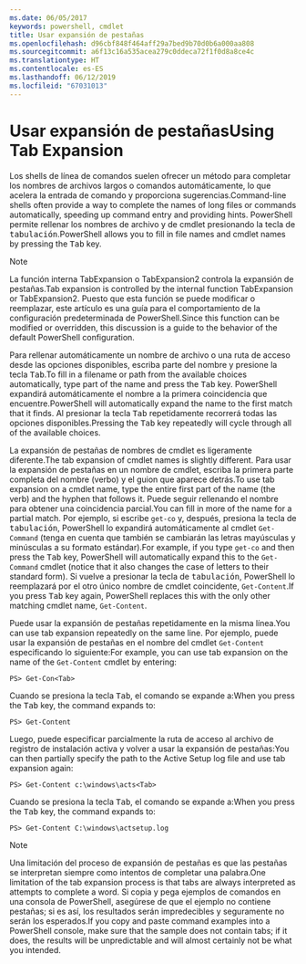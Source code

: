 ```yaml
---
ms.date: 06/05/2017
keywords: powershell, cmdlet
title: Usar expansión de pestañas
ms.openlocfilehash: d96cbf848f464aff29a7bed9b70d0b6a000aa808
ms.sourcegitcommit: a6f13c16a535acea279c0ddeca72f1f0d8a8ce4c
ms.translationtype: HT
ms.contentlocale: es-ES
ms.lasthandoff: 06/12/2019
ms.locfileid: "67031013"
---
```

# <a name="using-tab-expansion"></a><span data-ttu-id="326b6-103">Usar expansión de pestañas</span><span class="sxs-lookup"><span data-stu-id="326b6-103">Using Tab Expansion</span></span>

<span data-ttu-id="326b6-104">Los shells de línea de comandos suelen ofrecer un método para completar los nombres de archivos largos o comandos automáticamente, lo que acelera la entrada de comando y proporciona sugerencias.</span><span class="sxs-lookup"><span data-stu-id="326b6-104">Command-line shells often provide a way to complete the names of long files or commands automatically, speeding up command entry and providing hints.</span></span> <span data-ttu-id="326b6-105">PowerShell permite rellenar los nombres de archivo y de cmdlet presionando la tecla de <kbd>tabulación</kbd>.</span><span class="sxs-lookup"><span data-stu-id="326b6-105">PowerShell allows you to fill in file names and cmdlet names by pressing the <kbd>Tab</kbd> key.</span></span>

> [!NOTE]
> <span data-ttu-id="326b6-106">La función interna TabExpansion o TabExpansion2 controla la expansión de pestañas.</span><span class="sxs-lookup"><span data-stu-id="326b6-106">Tab expansion is controlled by the internal function TabExpansion or TabExpansion2.</span></span> <span data-ttu-id="326b6-107">Puesto que esta función se puede modificar o reemplazar, este artículo es una guía para el comportamiento de la configuración predeterminada de PowerShell.</span><span class="sxs-lookup"><span data-stu-id="326b6-107">Since this function can be modified or overridden, this discussion is a guide to the behavior of the default PowerShell configuration.</span></span>

<span data-ttu-id="326b6-108">Para rellenar automáticamente un nombre de archivo o una ruta de acceso desde las opciones disponibles, escriba parte del nombre y presione la tecla <kbd>Tab</kbd>.</span><span class="sxs-lookup"><span data-stu-id="326b6-108">To fill in a filename or path from the available choices automatically, type part of the name and press the <kbd>Tab</kbd> key.</span></span> <span data-ttu-id="326b6-109">PowerShell expandirá automáticamente el nombre a la primera coincidencia que encuentre.</span><span class="sxs-lookup"><span data-stu-id="326b6-109">PowerShell will automatically expand the name to the first match that it finds.</span></span> <span data-ttu-id="326b6-110">Al presionar la tecla <kbd>Tab</kbd> repetidamente recorrerá todas las opciones disponibles.</span><span class="sxs-lookup"><span data-stu-id="326b6-110">Pressing the <kbd>Tab</kbd> key repeatedly will cycle through all of the available choices.</span></span>

<span data-ttu-id="326b6-111">La expansión de pestañas de nombres de cmdlet es ligeramente diferente.</span><span class="sxs-lookup"><span data-stu-id="326b6-111">The tab expansion of cmdlet names is slightly different.</span></span> <span data-ttu-id="326b6-112">Para usar la expansión de pestañas en un nombre de cmdlet, escriba la primera parte completa del nombre (verbo) y el guion que aparece detrás.</span><span class="sxs-lookup"><span data-stu-id="326b6-112">To use tab expansion on a cmdlet name, type the entire first part of the name (the verb) and the hyphen that follows it.</span></span> <span data-ttu-id="326b6-113">Puede seguir rellenando el nombre para obtener una coincidencia parcial.</span><span class="sxs-lookup"><span data-stu-id="326b6-113">You can fill in more of the name for a partial match.</span></span> <span data-ttu-id="326b6-114">Por ejemplo, si escribe `get-co` y, después, presiona la tecla de <kbd>tabulación</kbd>, PowerShell lo expandirá automáticamente al cmdlet `Get-Command` (tenga en cuenta que también se cambiarán las letras mayúsculas y minúsculas a su formato estándar).</span><span class="sxs-lookup"><span data-stu-id="326b6-114">For example, if you type `get-co` and then press the <kbd>Tab</kbd> key, PowerShell will automatically expand this to the `Get-Command` cmdlet (notice that it also changes the case of letters to their standard form).</span></span> <span data-ttu-id="326b6-115">Si vuelve a presionar la tecla de <kbd>tabulación</kbd>, PowerShell lo reemplazará por el otro único nombre de cmdlet coincidente, `Get-Content`.</span><span class="sxs-lookup"><span data-stu-id="326b6-115">If you press <kbd>Tab</kbd> key again, PowerShell replaces this with the only other matching cmdlet name, `Get-Content`.</span></span>

<span data-ttu-id="326b6-116">Puede usar la expansión de pestañas repetidamente en la misma línea.</span><span class="sxs-lookup"><span data-stu-id="326b6-116">You can use tab expansion repeatedly on the same line.</span></span> <span data-ttu-id="326b6-117">Por ejemplo, puede usar la expansión de pestañas en el nombre del cmdlet `Get-Content` especificando lo siguiente:</span><span class="sxs-lookup"><span data-stu-id="326b6-117">For example, you can use tab expansion on the name of the `Get-Content` cmdlet by entering:</span></span>

```
PS> Get-Con<Tab>
```

<span data-ttu-id="326b6-118">Cuando se presiona la tecla <kbd>Tab</kbd>, el comando se expande a:</span><span class="sxs-lookup"><span data-stu-id="326b6-118">When you press the <kbd>Tab</kbd> key, the command expands to:</span></span>

```
PS> Get-Content
```

<span data-ttu-id="326b6-119">Luego, puede especificar parcialmente la ruta de acceso al archivo de registro de instalación activa y volver a usar la expansión de pestañas:</span><span class="sxs-lookup"><span data-stu-id="326b6-119">You can then partially specify the path to the Active Setup log file and use tab expansion again:</span></span>

```
PS> Get-Content c:\windows\acts<Tab>
```

<span data-ttu-id="326b6-120">Cuando se presiona la tecla <kbd>Tab</kbd>, el comando se expande a:</span><span class="sxs-lookup"><span data-stu-id="326b6-120">When you press the <kbd>Tab</kbd> key, the command expands to:</span></span>

```
PS> Get-Content C:\windows\actsetup.log
```

> [!NOTE]
> <span data-ttu-id="326b6-121">Una limitación del proceso de expansión de pestañas es que las pestañas se interpretan siempre como intentos de completar una palabra.</span><span class="sxs-lookup"><span data-stu-id="326b6-121">One limitation of the tab expansion process is that tabs are always interpreted as attempts to complete a word.</span></span> <span data-ttu-id="326b6-122">Si copia y pega ejemplos de comandos en una consola de PowerShell, asegúrese de que el ejemplo no contiene pestañas; si es así, los resultados serán impredecibles y seguramente no serán los esperados.</span><span class="sxs-lookup"><span data-stu-id="326b6-122">If you copy and paste command examples into a PowerShell console, make sure that the sample does not contain tabs; if it does, the results will be unpredictable and will almost certainly not be what you intended.</span></span>
